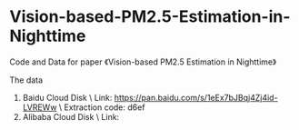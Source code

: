 # Vision-based-PM2.5-Estimation-in-Nighttime
Code and Data for paper 《Vision-based PM2.5 Estimation in Nighttime》

The data
1. Baidu Cloud Disk \\
   Link: https://pan.baidu.com/s/1eEx7bJBqj4Zj4id-LVREWw \\
   Extraction code: d6ef
3. Alibaba Cloud Disk \\
   Link:
   
